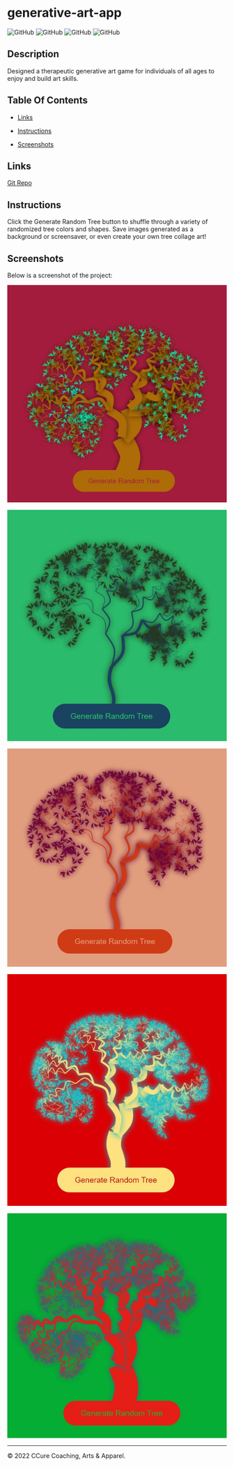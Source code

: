 # generative-art-app

![GitHub](https://img.shields.io/github/repo-size/asantercureton/generative-art?style=plastic) ![GitHub](https://img.shields.io/github/last-commit/asantercureton/generative-art?style=plastic) ![GitHub](https://img.shields.io/github/languages/top/asantercureton/generative-art?style=plastic) ![GitHub](https://img.shields.io/github/followers/asantercureton?style=social)

## Description
Designed a therapeutic generative art game for individuals of all ages to enjoy and build art skills.

## Table Of Contents
* [Links](#links)

* [Instructions](#instructions)

* [Screenshots](#screenshots)


## Links
[Git Repo](https://github.com/asantercureton/generative-art)

<!-- [Live Link - GitHub Pages](https://asantercureton.github.io/generative-art/) -->


## Instructions
Click the Generate Random Tree button to shuffle through a variety of randomized tree colors and shapes. Save images generated as a background or screensaver, or even create your own tree collage art!


## Screenshots
Below is a screenshot of the project:

![Image of Art on Canvas](./develop/assets/images/tree-five.JPG)

![Image of Tree Art Example](./develop/assets/images/tree-one.JPG)


![Image of Tree Art Example](./develop/assets/images/tree-two.JPG)


![Image of Tree Art Example](./develop/assets/images/tree-three.JPG)


![Image of Tree Art Example](./develop/assets/images/tree-four.JPG)


---
© 2022 CCure Coaching, Arts & Apparel.